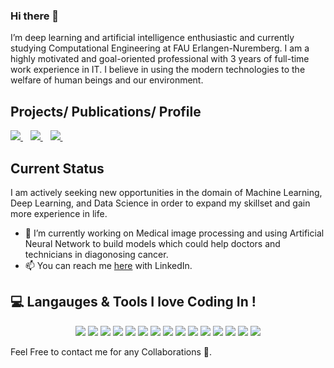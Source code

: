 ### Hi there 👋

I’m deep learning and artificial intelligence enthusiastic and currently studying Computational Engineering at FAU Erlangen-Nuremberg. I am a highly motivated and goal-oriented professional with 3 years of full-time work experience in IT. I believe in using the modern technologies to the welfare of human beings and our environment.


## Projects/ Publications/ Profile
<p>
  

  <a href="https://github.com/badhandas/">
    <img src="https://img.shields.io/badge/GitHub-100000?style=for-the-badge&logo=github&logoColor=white" />        
  </a>&nbsp;&nbsp;
    <a href="https://www.researchgate.net/profile/Badhan-Das-2">
    <img src="https://img.shields.io/badge/Research_Gate-00CCBB.svg?&style=for-the-badge&logo=ResearchGate&logoColor=white" />
  </a>&nbsp;&nbsp;
  <a href="https://www.linkedin.com/in/badhan-kumar-das/">
    <img src="https://img.shields.io/badge/linkedin-%230077B5.svg?&style=for-the-badge&logo=linkedin&logoColor=white" />
  </a>&nbsp;&nbsp;

  
</p>

## Current Status 
I am actively seeking new opportunities in the domain of Machine Learning, Deep Learning, and Data Science in order to expand my skillset and gain more experience in life.

- 🔭 I’m currently working on Medical image processing and using Artificial Neural Network to build models which could help doctors and technicians in diagonosing cancer.
- 📫 You can reach me [here](https://www.linkedin.com/in/badhan-kumar-das/) with LinkedIn.


 ## 💻 Langauges & Tools I love Coding In !
<p align='center'>

  <img src="https://img.shields.io/badge/Python-3776AB?style=for-the-badge&logo=python&logoColor=white" />
    <img src="https://img.shields.io/badge/PyTorch-FF6F00?style=for-the-badge&logo=PyTorch&logoColor=white" />
  <img src="https://img.shields.io/badge/scikit_learn-F7931E?style=for-the-badge&logo=scikit-learn&logoColor=white" />
  <img src="https://img.shields.io/badge/Java-ED8B00?style=for-the-badge&logo=java&logoColor=white" />
    <img src="https://img.shields.io/badge/Selenium-success?style=for-the-badge&logo=Selenium&logoColor=white" />
  <img src="https://img.shields.io/badge/HTML5-E34F26?style=for-the-badge&logo=html5&logoColor=white" />
  <img src="https://img.shields.io/badge/CSS-239120?&style=for-the-badge&logo=css3&logoColor=white" />
  <img src="https://img.shields.io/badge/JavaScript-F7DF1E?style=for-the-badge&logo=javascript&logoColor=black" />
  <img src="https://img.shields.io/badge/MySQL-00000F?style=for-the-badge&logo=mysql&logoColor=white" />
      <img src="https://img.shields.io/badge/OpenCV-27338e?style=for-the-badge&logo=OpenCV&logoColor=white" />
  <img src="https://img.shields.io/badge/JETSON%20NANO-brightgreen?&style=for-the-badge&logo=Nvidia&logoColor=white" />  
        <img src="https://img.shields.io/badge/Pytorch%20Lightning-blueviolet?style=for-the-badge&logo=pytorchlightning&logoColor=white" />
    <img src="https://img.shields.io/badge/Docker-2CA5E0?style=for-the-badge&logo=docker&logoColor=white" />
  <img src="https://img.shields.io/badge/Git-F05032?style=for-the-badge&logo=git&logoColor=white" />
   <img src="https://img.shields.io/badge/Microsoft_Excel-217346?style=for-the-badge&logo=microsoft-excel&logoColor=white" />


</p>

Feel Free to contact me for any Collaborations 👯.



<!--
**badhandas/badhandas** is a ✨ _special_ ✨ repository because its `README.md` (this file) appears on your GitHub profile.

Here are some ideas to get you started:

- 🔭 I’m currently studying Computational Engineering at FAU Erlangen-Nuremberg
- 🌱 I’m currently learning ...
- 👯 I’m looking to collaborate on ...
- 🤔 I’m looking for help with ...
- 💬 Ask me about ...
- 📫 How to reach me: ...
- 😄 Pronouns: ...
- ⚡ Fun fact: ...
-->
